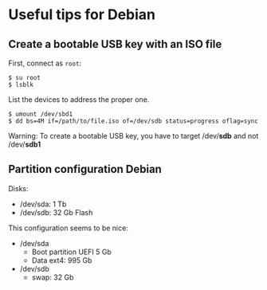 # Useful tips for Debian

## Create a bootable USB key with an ISO file

First, connect as `root`:

    $ su root
    $ lsblk

List the devices to address the proper one.

    $ umount /dev/sbd1
    $ dd bs=4M if=/path/to/file.iso of=/dev/sdb status=progress oflag=sync

Warning: To create a bootable USB key, you have to target /dev/**sdb** and not /dev/**sdb1**

## Partition configuration Debian

Disks:

  * /dev/sda: 1 Tb
  * /dev/sdb: 32 Gb Flash

This configuration seems to be nice:

  * /dev/sda
    * Boot partition UEFI 5 Gb
    * Data ext4: 995 Gb
  * /dev/sdb
    * swap: 32 Gb


    